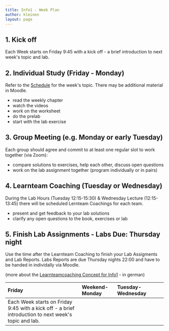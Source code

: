 ```yaml
---
title: Info1 - Week Plan
author: kleinen
layout: page
---
```


## 1. Kick off

Each Week starts on Friday 9:45 with a kick off - a brief introduction to next week's topic and lab.

## 2. Individual Study (Friday - Monday)

Refer to the [Schedule](./schedule) for the week's topic. There may be additional material in Moodle.

- read the weekly chapter
- watch the videos
- work on the worksheet
- do the prelab
- start with the lab exercise

## 3. Group Meeting (e.g. Monday or early Tuesday)

Each group should agree and commit to at least one regular slot to work together
(via Zoom):

- compare solutions to exercises, help each other, discuss open questions
- work on the lab assignment together (program individually or in pairs)

## 4. Learnteam Coaching (Tuesday or Wednesday)

During the Lab Hours (Tuesday 12:15-15:30) & Wednesday Lecture (12:15-13:45)
there will be scheduled Lernteam Coachings for each team.
- present and get feedback to your lab solutions
- clarify any open questions to the book, exercises or lab

## 5. Finish Lab Assignments -  Labs Due: Thursday night

Use the time after the Learnteam Coaching to finish your Lab Assigments and Lab Reports.
Labs Reports are due Thursday nights 22:00 and have to be handed in individally via Moodle.

(more about the [Learnteamcoaching Concept for Info1](./learnteamcoaching) - in german)

| Friday                                                                                               | Weekend-Monday | Tuesday-Wednesday |  |  |
|:-----------------------------------------------------------------------------------------------------|:---------------|:------------------|:-|:-|
| Each Week starts on Friday 9:45 with a kick off - a brief introduction to next week's topic and lab. |                |                   |  |  |
